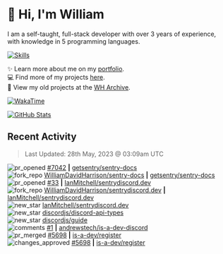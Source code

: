 # 👋 Hi, I'm William
I am a self-taught, full-stack developer with over 3 years of experience, with knowledge in 5 programming languages.

[![Skills](https://skillicons.dev/icons?i=css,cloudflare,discord,bots,docker,express,firebase,git,github,githubactions,html,js,linux,md,mongodb,netlify,nodejs,py,tailwind,ts,vercel,vscode,wordpress,workers)](https://wdh.gg/dev)

✨️ Learn more about me on my [portfolio](https://wdh.gg/dev).
<br>
💻 Find more of my projects [here](https://wdh.gg/github-org).
<br>
📁 View my old projects at the [WH Archive](https://wdh.gg/github-archive).

[![WakaTime](https://wakatime.com/badge/user/817e29c1-e1ac-4adc-936b-37bfa447c165.svg?style=for-the-badge)](https://wdh.gg/wakatime)

[![GitHub Stats](https://github-readme-stats.vercel.app/api?username=williamdavidharrison&theme=algolia&show_icons=true&border_radius=8&count_private=true&include_all_commits=true)](https://wdh.gg/github)

## Recent Activity
<!--RECENT_ACTIVITY:last_update-->
> Last Updated: 28th May, 2023 @ 03:09am UTC
<!--RECENT_ACTIVITY:last_update_end-->

<!--RECENT_ACTIVITY:start-->
![pr_opened](https://cdn.jsdelivr.net/gh/Readme-Workflows/Readme-Icons@main/icons/octicons/PullRequestOpened.svg) [#7042](https://github.com/getsentry/sentry-docs/pull/7042) **|** [getsentry/sentry-docs](https://github.com/getsentry/sentry-docs)<br>
![fork_repo](https://cdn.jsdelivr.net/gh/Readme-Workflows/Readme-Icons@main/icons/octicons/ForkedRepository.svg) [WilliamDavidHarrison/sentry-docs](https://github.com/WilliamDavidHarrison/sentry-docs) **|** [getsentry/sentry-docs](https://github.com/getsentry/sentry-docs)<br>
![pr_opened](https://cdn.jsdelivr.net/gh/Readme-Workflows/Readme-Icons@main/icons/octicons/PullRequestOpened.svg) [#33](https://github.com/IanMitchell/sentrydiscord.dev/pull/33) **|** [IanMitchell/sentrydiscord.dev](https://github.com/IanMitchell/sentrydiscord.dev)<br>
![fork_repo](https://cdn.jsdelivr.net/gh/Readme-Workflows/Readme-Icons@main/icons/octicons/ForkedRepository.svg) [WilliamDavidHarrison/sentrydiscord.dev](https://github.com/WilliamDavidHarrison/sentrydiscord.dev) **|** [IanMitchell/sentrydiscord.dev](https://github.com/IanMitchell/sentrydiscord.dev)<br>
![new_star](https://cdn.jsdelivr.net/gh/Readme-Workflows/Readme-Icons@main/icons/octicons/StarredRepositoryYellow.svg) [IanMitchell/sentrydiscord.dev](https://github.com/IanMitchell/sentrydiscord.dev)<br>
![new_star](https://cdn.jsdelivr.net/gh/Readme-Workflows/Readme-Icons@main/icons/octicons/StarredRepositoryYellow.svg) [discordjs/discord-api-types](https://github.com/discordjs/discord-api-types)<br>
![new_star](https://cdn.jsdelivr.net/gh/Readme-Workflows/Readme-Icons@main/icons/octicons/StarredRepositoryYellow.svg) [discordjs/guide](https://github.com/discordjs/guide)<br>
![comments](https://cdn.jsdelivr.net/gh/Readme-Workflows/Readme-Icons@main/icons/octicons/Comment.svg) [#1](https://github.com/andrewstech/is-a-dev-discord/pull/1#issuecomment-1565743005) **|** [andrewstech/is-a-dev-discord](https://github.com/andrewstech/is-a-dev-discord)<br>
![pr_merged](https://cdn.jsdelivr.net/gh/Readme-Workflows/Readme-Icons@main/icons/octicons/PullRequestMerged.svg) [#5698](https://github.com/is-a-dev/register/pull/5698) **|** [is-a-dev/register](https://github.com/is-a-dev/register)<br>
![changes_approved](https://cdn.jsdelivr.net/gh/Readme-Workflows/Readme-Icons@main/icons/octicons/ApprovedChanges.svg) [#5698](https://github.com/is-a-dev/register/pull/5698#pullrequestreview-1447681802) **|** [is-a-dev/register](https://github.com/is-a-dev/register)<br>
<!--RECENT_ACTIVITY:end-->
